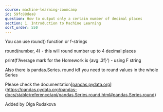 ```yaml
---
course: machine-learning-zoomcamp
id: 59fc88dea8
question: How to output only a certain number of decimal places
section: 1. Introduction to Machine Learning
sort_order: 550
---
```


You can use round() function or f-strings

round(number, 4)  - this will round number up to 4 decimal places

print(f'Average mark for the Homework is {avg:.3f}') - using F string

Also there is pandas.Series. round idf you need to round values in the whole Series

Please check the documentation[[pandas.pydata.org](https://pandas.pydata.org/pandas-docs/stable/reference/api/pandas.Series.round.html#pandas.Series.round)](https://pandas.pydata.org/pandas-docs/stable/reference/api/pandas.Series.round.html#pandas.Series.round)

Added by Olga Rudakova

